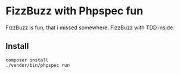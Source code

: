# FizzBuzz with Phpspec fun

FizzBuzz is fun, that i missed somewhere. FizzBuzz with TDD inside.

## Install
```
composer install
./vendor/bin/phpspec run
```